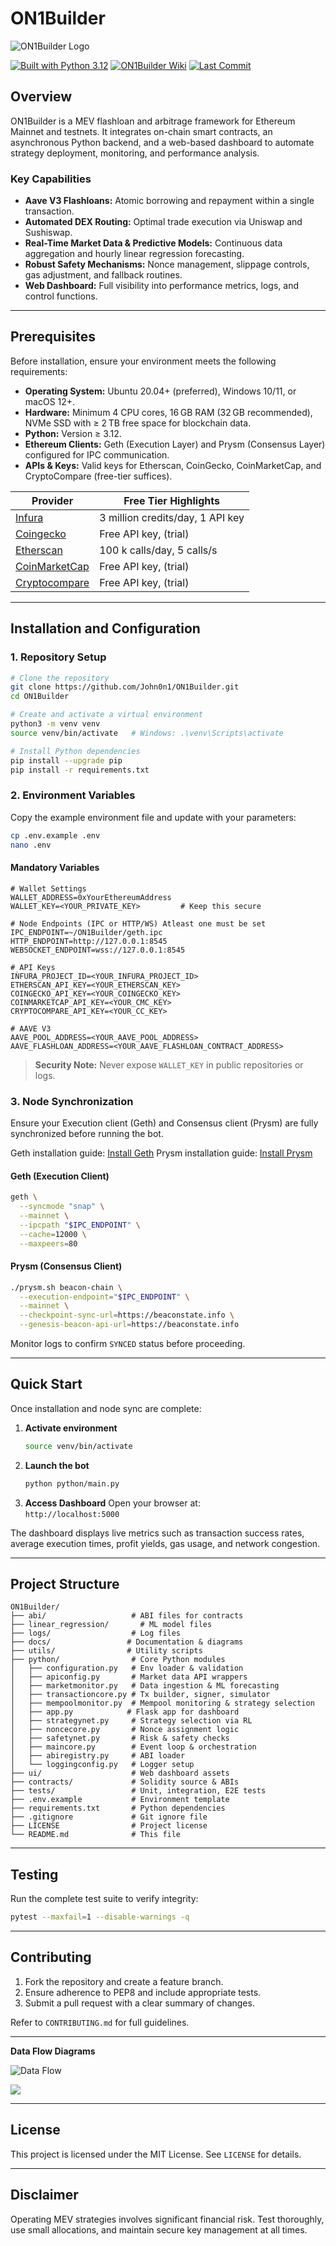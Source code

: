 # ON1Builder

![ON1Builder Logo](https://github.com/user-attachments/assets/59e03abe-67ee-4195-9030-63f49c48e46f)

[![Built with Python 3.12](https://img.shields.io/badge/Built%20with-Python%203.12-blue?logo=python)](https://www.python.org/)
[![ON1Builder Wiki](https://img.shields.io/badge/ON1Builder-Wiki-blue?logo=GitHub&logoColor=white)](https://github.com/John0n1/ON1Builder/wiki)
[![Last Commit](https://img.shields.io/github/last-commit/John0n1/ON1Builder?display_timestamp=committer&logo=GitHub&color=white)](https://github.com/John0n1/ON1Builder/commits/main)


## Overview

ON1Builder is a MEV flashloan and arbitrage framework for Ethereum Mainnet and testnets. It integrates on-chain smart contracts, an asynchronous Python backend, and a web-based dashboard to automate strategy deployment, monitoring, and performance analysis.

### Key Capabilities
- **Aave V3 Flashloans:** Atomic borrowing and repayment within a single transaction.
- **Automated DEX Routing:** Optimal trade execution via Uniswap and Sushiswap.
- **Real-Time Market Data & Predictive Models:** Continuous data aggregation and hourly linear regression forecasting.
- **Robust Safety Mechanisms:** Nonce management, slippage controls, gas adjustment, and fallback routines.
- **Web Dashboard:** Full visibility into performance metrics, logs, and control functions.

---

## Prerequisites

Before installation, ensure your environment meets the following requirements:

- **Operating System:** Ubuntu 20.04+ (preferred), Windows 10/11, or macOS 12+.
- **Hardware:** Minimum 4 CPU cores, 16 GB RAM (32 GB recommended), NVMe SSD with ≥ 2 TB free space for blockchain data.
- **Python:** Version ≥ 3.12.
- **Ethereum Clients:** Geth (Execution Layer) and Prysm (Consensus Layer) configured for IPC communication.
- **APIs & Keys:** Valid keys for Etherscan, CoinGecko, CoinMarketCap, and CryptoCompare (free-tier suffices).

| Provider         | Free Tier Highlights                                                 |
|------------------|----------------------------------------------------------------------|
| [Infura](https://infura.io)        | 3 million credits/day, 1 API key       |
| [Coingecko](https://coingecko.com)       | Free API key, (trial)            |
| [Etherscan](https://etherscan.io)     | 100 k calls/day, 5 calls/s          |
| [CoinMarketCap](https://coinmarketcap.com) | Free API key, (trial)          |
| [Cryptocompare](https://Cryptocompare.com) | Free API key, (trial)          | 

---

## Installation and Configuration

### 1. Repository Setup

```bash
# Clone the repository
git clone https://github.com/John0n1/ON1Builder.git
cd ON1Builder

# Create and activate a virtual environment
python3 -m venv venv
source venv/bin/activate   # Windows: .\venv\Scripts\activate

# Install Python dependencies
pip install --upgrade pip
pip install -r requirements.txt
``` 

### 2. Environment Variables

Copy the example environment file and update with your parameters:

```bash
cp .env.example .env
nano .env
```

#### Mandatory Variables
```
# Wallet Settings
WALLET_ADDRESS=0xYourEthereumAddress
WALLET_KEY=<YOUR_PRIVATE_KEY>         # Keep this secure 

# Node Endpoints (IPC or HTTP/WS) Atleast one must be set
IPC_ENDPOINT=~/ON1Builder/geth.ipc
HTTP_ENDPOINT=http://127.0.0.1:8545
WEBSOCKET_ENDPOINT=wss://127.0.0.1:8545

# API Keys
IǸFURA_PROJECT_ID=<YOUR_INFURA_PROJECT_ID>
ETHERSCAN_API_KEY=<YOUR_ETHERSCAN_KEY>
COINGECKO_API_KEY=<YOUR_COINGECKO_KEY>
COINMARKETCAP_API_KEY=<YOUR_CMC_KEY>
CRYPTOCOMPARE_API_KEY=<YOUR_CC_KEY>

# AAVE V3
AAVE_POOL_ADDRESS=<YOUR_AAVE_POOL_ADDRESS>
AAVE_FLASHLOAN_ADDRESS=<YOUR_AAVE_FLASHLOAN_CONTRACT_ADDRESS> 
```

> **Security Note:** Never expose `WALLET_KEY` in public repositories or logs.

### 3. Node Synchronization

Ensure your Execution client (Geth) and Consensus client (Prysm) are fully synchronized before running the bot.

Geth installation guide: [Install Geth](https://geth.ethereum.org/docs/install-and-build/installing-geth)
Prysm installation guide: [Install Prysm](https://docs.prylabs.network/docs/install-prysm)

#### Geth (Execution Client)
```bash
geth \
  --syncmode "snap" \
  --mainnet \
  --ipcpath "$IPC_ENDPOINT" \
  --cache=12000 \
  --maxpeers=80
```

#### Prysm (Consensus Client)
```bash
./prysm.sh beacon-chain \
  --execution-endpoint="$IPC_ENDPOINT" \
  --mainnet \
  --checkpoint-sync-url=https://beaconstate.info \
  --genesis-beacon-api-url=https://beaconstate.info
```

Monitor logs to confirm `SYNCED` status before proceeding.

---

## Quick Start

Once installation and node sync are complete:

1. **Activate environment**
   ```bash
   source venv/bin/activate
   ```
2. **Launch the bot**
   ```bash
   python python/main.py
   ```
3. **Access Dashboard**
   Open your browser at:  
   `http://localhost:5000`

The dashboard displays live metrics such as transaction success rates, average execution times, profit yields, gas usage, and network congestion.

---

## Project Structure

```text
ON1Builder/
├── abi/                   # ABI files for contracts
├── linear_regression/       # ML model files
├── logs/                  # Log files
├── docs/                 # Documentation & diagrams
├── utils/                # Utility scripts
├── python/                # Core Python modules
│   ├── configuration.py   # Env loader & validation
│   ├── apiconfig.py       # Market data API wrappers
│   ├── marketmonitor.py   # Data ingestion & ML forecasting
│   ├── transactioncore.py # Tx builder, signer, simulator
│   ├── mempoolmonitor.py  # Mempool monitoring & strategy selection
│   ├── app.py            # Flask app for dashboard
│   ├── strategynet.py     # Strategy selection via RL
│   ├── noncecore.py       # Nonce assignment logic
│   ├── safetynet.py       # Risk & safety checks
│   ├── maincore.py        # Event loop & orchestration
│   ├── abiregistry.py     # ABI loader
│   └── loggingconfig.py   # Logger setup
├── ui/                    # Web dashboard assets
├── contracts/             # Solidity source & ABIs
├── tests/                 # Unit, integration, E2E tests
├── .env.example           # Environment template
├── requirements.txt       # Python dependencies
├── .gitignore             # Git ignore file
├── LICENSE                # Project license
└── README.md              # This file
```

---

## Testing

Run the complete test suite to verify integrity:
```bash
pytest --maxfail=1 --disable-warnings -q
```

---

## Contributing

1. Fork the repository and create a feature branch.
2. Ensure adherence to PEP8 and include appropriate tests.
3. Submit a pull request with a clear summary of changes.

Refer to `CONTRIBUTING.md` for full guidelines.

---

**Data Flow Diagrams**  

![Data Flow](docs/mermaid1.svg)

[![](https://mermaid.ink/img/pako:eNptk01T4zAMhv-KxwdOhaFNS2gOO5M2LQT6wVBmD-tyMInaekjsjKvsEkr_-yofhXaX5JDIfl5JluQdj0wM3ONrK7MNewqWmtHji_msPchVEoNlC5QWn9n5-Q82EBMjYzY0eqXWuZWojH6uJYMa8IU_CE-XBmI6YVMKk2xPN4bCjyKTa2ShXhmbfuMuEP5DyO6hOJUOBaWgIUKGho1wAxbylM0oRoMNKywQoVaoZKLegTKgf2OVXjdMUDEj0WywKaSZMQk7Y1NpXwFZIFE27Khix7swBo1qVbAHa1YK5UsCbJ5lxmJeRoLtfqlrxbhUfHxhH-xGjH7LJJcIFGIBSZn-AqmIsC6ej0Uzg-xYGBx83lRZ3LbF2BqN54_5oVrNRkcMZPT6_7ojFlLHf1S0YT4iIafbXTFO5HbDqLea-fZFUVLrspI1dduusFA8WMikBfZkpd7K6Khbt50aaSznxOoerNoOK_NOzDNUadmYG7mlgsyMjqhJUlPolIrceL6r6Hs6wAqwmAF67CfY4w6oRGFBDh7V9nCu-88yljJGvf2nnF9QNco2hbhGz07IiRi9QZTjd0ee1BN2OFX55S26RirmHtocWjwFGunS5LuSWXKa0xSW3KPfmCZsyZd6T5pM6l_GpAeZNfl6w72VTLZk5VlMAxIoSRc0_VyVOZpFoaNPDWi6qcPyLnGv2658cm_H38hyri96bqd35bQ7br_b77R4wb0r58K9dJ32lUOv23ev9y3-XiVxeXHtdvv0dC-dfs_p9Tr7vw5iRI0?type=png)](https://mermaid.live/edit#pako:eNptk01T4zAMhv-KxwdOhaFNS2gOO5M2LQT6wVBmD-tyMInaekjsjKvsEkr_-yofhXaX5JDIfl5JluQdj0wM3ONrK7MNewqWmtHji_msPchVEoNlC5QWn9n5-Q82EBMjYzY0eqXWuZWojH6uJYMa8IU_CE-XBmI6YVMKk2xPN4bCjyKTa2ShXhmbfuMuEP5DyO6hOJUOBaWgIUKGho1wAxbylM0oRoMNKywQoVaoZKLegTKgf2OVXjdMUDEj0WywKaSZMQk7Y1NpXwFZIFE27Khix7swBo1qVbAHa1YK5UsCbJ5lxmJeRoLtfqlrxbhUfHxhH-xGjH7LJJcIFGIBSZn-AqmIsC6ej0Uzg-xYGBx83lRZ3LbF2BqN54_5oVrNRkcMZPT6_7ojFlLHf1S0YT4iIafbXTFO5HbDqLea-fZFUVLrspI1dduusFA8WMikBfZkpd7K6Khbt50aaSznxOoerNoOK_NOzDNUadmYG7mlgsyMjqhJUlPolIrceL6r6Hs6wAqwmAF67CfY4w6oRGFBDh7V9nCu-88yljJGvf2nnF9QNco2hbhGz07IiRi9QZTjd0ee1BN2OFX55S26RirmHtocWjwFGunS5LuSWXKa0xSW3KPfmCZsyZd6T5pM6l_GpAeZNfl6w72VTLZk5VlMAxIoSRc0_VyVOZpFoaNPDWi6qcPyLnGv2658cm_H38hyri96bqd35bQ7br_b77R4wb0r58K9dJ32lUOv23ev9y3-XiVxeXHtdvv0dC-dfs_p9Tr7vw5iRI0)

---

## License

This project is licensed under the MIT License. See `LICENSE` for details.

---

## Disclaimer

Operating MEV strategies involves significant financial risk. Test thoroughly, use small allocations, and maintain secure key management at all times.

